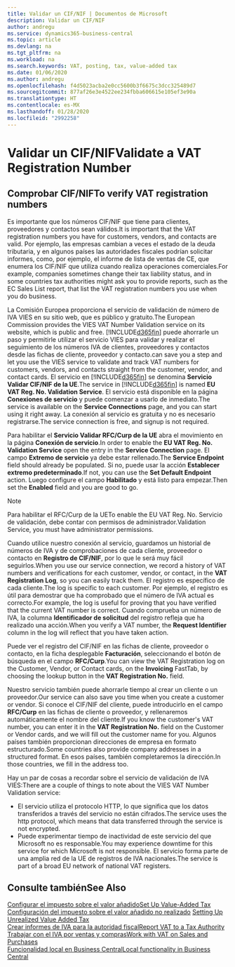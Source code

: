 ```yaml
---
title: Validar un CIF/NIF | Documentos de Microsoft
description: Validar un CIF/NIF
author: andregu
ms.service: dynamics365-business-central
ms.topic: article
ms.devlang: na
ms.tgt_pltfrm: na
ms.workload: na
ms.search.keywords: VAT, posting, tax, value-added tax
ms.date: 01/06/2020
ms.author: andregu
ms.openlocfilehash: f4d5023acba2e0cc5600b3f6675c3dcc325489d7
ms.sourcegitcommit: 877af26e3e4522ee234fbba606615e105ef3e90a
ms.translationtype: HT
ms.contentlocale: es-MX
ms.lasthandoff: 01/28/2020
ms.locfileid: "2992258"
---
```

# <a name="validate-a-vat-registration-number"></a><span data-ttu-id="ce236-103">Validar un CIF/NIF</span><span class="sxs-lookup"><span data-stu-id="ce236-103">Validate a VAT Registration Number</span></span>

## <a name="to-verify-vat-registration-numbers"></a><span data-ttu-id="ce236-104">Comprobar CIF/NIF</span><span class="sxs-lookup"><span data-stu-id="ce236-104">To verify VAT registration numbers</span></span>
<span data-ttu-id="ce236-105">Es importante que los números CIF/NIF que tiene para clientes, proveedores y contactos sean válidos.</span><span class="sxs-lookup"><span data-stu-id="ce236-105">It is important that the VAT registration numbers you have for customers, vendors, and contacts are valid.</span></span> <span data-ttu-id="ce236-106">Por ejemplo, las empresas cambian a veces el estado de la deuda tributaria, y en algunos países las autoridades fiscales podrían solicitar informes, como, por ejemplo, el informe de lista de ventas de CE, que enumera los CIF/NIF que utiliza cuando realiza operaciones comerciales.</span><span class="sxs-lookup"><span data-stu-id="ce236-106">For example, companies sometimes change their tax liability status, and in some countries tax authorities might ask you to provide reports, such as the EC Sales List report, that list the VAT registration numbers you use when you do business.</span></span>

<span data-ttu-id="ce236-107">La Comisión Europea proporciona el servicio de validación de número de IVA VIES en su sitio web, que es público y gratuito.</span><span class="sxs-lookup"><span data-stu-id="ce236-107">The European Commission provides the VIES VAT Number Validation service on its website, which is public and free.</span></span> [!INCLUDE[d365fin](includes/d365fin_md.md)] <span data-ttu-id="ce236-108">puede ahorrarle un paso y permitirle utilizar el servicio VIES para validar y realizar el seguimiento de los números IVA de clientes, proveedores y contactos desde las fichas de cliente, proveedor y contacto.</span><span class="sxs-lookup"><span data-stu-id="ce236-108">can save you a step and let you use the VIES service to validate and track VAT numbers for customers, vendors, and contacts straight from the customer, vendor, and contact cards.</span></span> <span data-ttu-id="ce236-109">El servicio en [!INCLUDE[d365fin](includes/d365fin_md.md)] se denomina **Servicio Validar CIF/NIF de la UE**.</span><span class="sxs-lookup"><span data-stu-id="ce236-109">The service in [!INCLUDE[d365fin](includes/d365fin_md.md)] is named **EU VAT Reg. No. Validation Service**.</span></span> <span data-ttu-id="ce236-110">El servicio está disponible en la página **Conexiones de servicio** y puede comenzar a usarlo de inmediato.</span><span class="sxs-lookup"><span data-stu-id="ce236-110">The service is available on the **Service Connections** page, and you can start using it right away.</span></span> <span data-ttu-id="ce236-111">La conexión al servicio es gratuita y no es necesario registrarse.</span><span class="sxs-lookup"><span data-stu-id="ce236-111">The service connection is free, and signup is not required.</span></span>

<span data-ttu-id="ce236-112">Para habilitar el **Servicio Validar RFC/Curp de la UE** abra el movimiento en la página **Conexión de servicio**.</span><span class="sxs-lookup"><span data-stu-id="ce236-112">In order to enable the **EU VAT Reg. No. Validation Service** open the entry in the **Service Connection** page.</span></span> <span data-ttu-id="ce236-113">El campo **Extremo de servicio** ya debe estar rellenado.</span><span class="sxs-lookup"><span data-stu-id="ce236-113">The **Service Endpoint** field should already be populated.</span></span> <span data-ttu-id="ce236-114">Si no, puede usar la acción **Establecer extremo predeterminado**.</span><span class="sxs-lookup"><span data-stu-id="ce236-114">If not, you can use the **Set Default Endpoint** action.</span></span> <span data-ttu-id="ce236-115">Luego configure el campo **Habilitado** y está listo para empezar.</span><span class="sxs-lookup"><span data-stu-id="ce236-115">Then set the **Enabled** field and you are good to go.</span></span>

> [!Note]
> <span data-ttu-id="ce236-116">Para habilitar el RFC/Curp de la UE</span><span class="sxs-lookup"><span data-stu-id="ce236-116">To enable the EU VAT Reg. No.</span></span> <span data-ttu-id="ce236-117">Servicio de validación, debe contar con permisos de administrador.</span><span class="sxs-lookup"><span data-stu-id="ce236-117">Validation Service, you must have administrator permissions.</span></span>

<span data-ttu-id="ce236-118">Cuando utilice nuestro conexión al servicio, guardamos un historial de números de IVA y de comprobaciones de cada cliente, proveedor o contacto en **Registro de CIF/NIF**, por lo que le será muy fácil seguirlos.</span><span class="sxs-lookup"><span data-stu-id="ce236-118">When you use our service connection, we record a history of VAT numbers and verifications for each customer, vendor, or contact, in the **VAT Registration Log**, so you can easily track them.</span></span> <span data-ttu-id="ce236-119">El registro es específico de cada cliente.</span><span class="sxs-lookup"><span data-stu-id="ce236-119">The log is specific to each customer.</span></span> <span data-ttu-id="ce236-120">Por ejemplo, el registro es útil para demostrar que ha comprobado que el número de IVA actual es correcto.</span><span class="sxs-lookup"><span data-stu-id="ce236-120">For example, the log is useful for proving that you have verified that the current VAT number is correct.</span></span> <span data-ttu-id="ce236-121">Cuando comprueba un número de IVA, la columna **Identificador de solicitud** del registro refleja que ha realizado una acción.</span><span class="sxs-lookup"><span data-stu-id="ce236-121">When you verify a VAT number, the **Request Identifier** column in the log will reflect that you have taken action.</span></span>

<span data-ttu-id="ce236-122">Puede ver el registro del CIF/NIF en las fichas de cliente, proveedor o contacto, en la ficha desplegable **Facturación**, seleccionando el botón de búsqueda en el campo **RFC/Curp**.</span><span class="sxs-lookup"><span data-stu-id="ce236-122">You can view the VAT Registration log on the Customer, Vendor, or Contact cards, on the **Invoicing** FastTab, by choosing the lookup button in the **VAT Registration No.** field.</span></span>  

<span data-ttu-id="ce236-123">Nuestro servicio también puede ahorrarle tiempo al crear un cliente o un proveedor.</span><span class="sxs-lookup"><span data-stu-id="ce236-123">Our service can also save you time when you create a customer or vendor.</span></span> <span data-ttu-id="ce236-124">Si conoce el CIF/NIF del cliente, puede introducirlo en el campo **RFC/Curp** en las fichas de cliente o proveedor, y rellenaremos automáticamente el nombre del cliente.</span><span class="sxs-lookup"><span data-stu-id="ce236-124">If you know the customer's VAT number, you can enter it in the **VAT Registration No.** field on the Customer or Vendor cards, and we will fill out the customer name for you.</span></span> <span data-ttu-id="ce236-125">Algunos países también proporcionan direcciones de empresa en formato estructurado.</span><span class="sxs-lookup"><span data-stu-id="ce236-125">Some countries also provide company addresses in a structured format.</span></span> <span data-ttu-id="ce236-126">En esos países, también completaremos la dirección.</span><span class="sxs-lookup"><span data-stu-id="ce236-126">In those countries, we fill in the address too.</span></span>  

<span data-ttu-id="ce236-127">Hay un par de cosas a recordar sobre el servicio de validación de IVA VIES:</span><span class="sxs-lookup"><span data-stu-id="ce236-127">There are a couple of things to note about the VIES VAT Number Validation service:</span></span>

* <span data-ttu-id="ce236-128">El servicio utiliza el protocolo HTTP, lo que significa que los datos transferidos a través del servicio no están cifrados.</span><span class="sxs-lookup"><span data-stu-id="ce236-128">The service uses the http protocol, which means that data transferred through the service is not encrypted.</span></span>  
* <span data-ttu-id="ce236-129">Puede experimentar tiempo de inactividad de este servicio del que Microsoft no es responsable.</span><span class="sxs-lookup"><span data-stu-id="ce236-129">You may experience downtime for this service for which Microsoft is not responsible.</span></span> <span data-ttu-id="ce236-130">El servicio forma parte de una amplia red de la UE de registros de IVA nacionales.</span><span class="sxs-lookup"><span data-stu-id="ce236-130">The service is part of a broad EU network of national VAT registers.</span></span>

## <a name="see-also"></a><span data-ttu-id="ce236-131">Consulte también</span><span class="sxs-lookup"><span data-stu-id="ce236-131">See Also</span></span>  
[<span data-ttu-id="ce236-132">Configurar el impuesto sobre el valor añadido</span><span class="sxs-lookup"><span data-stu-id="ce236-132">Set Up Value-Added Tax</span></span>](finance-setup-vat.md)  
<span data-ttu-id="ce236-133">[Configuración del impuesto sobre el valor añadido no realizado](finance-setup-unrealized-vat.md)    </span><span class="sxs-lookup"><span data-stu-id="ce236-133">[Setting Up Unrealized Value Added Tax](finance-setup-unrealized-vat.md)    </span></span>  
[<span data-ttu-id="ce236-134">Crear informes de IVA para la autoridad fiscal</span><span class="sxs-lookup"><span data-stu-id="ce236-134">Report VAT to a Tax Authority</span></span>](finance-how-report-vat.md)  
[<span data-ttu-id="ce236-135">Trabajar con el IVA por ventas y compras</span><span class="sxs-lookup"><span data-stu-id="ce236-135">Work with VAT on Sales and Purchases</span></span>](finance-work-with-vat.md)  
[<span data-ttu-id="ce236-136">Funcionalidad local en Business Central</span><span class="sxs-lookup"><span data-stu-id="ce236-136">Local functionality in Business Central</span></span>](about-localization.md)

